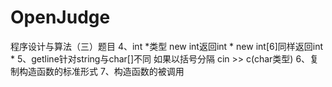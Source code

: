 # OpenJudge
程序设计与算法（三）题目
4、int *类型 new int返回int * new int[6]同样返回int *
5、getline针对string与char[]不同
如果以括号分隔 cin >> c(char类型)
6、复制构造函数的标准形式
7、构造函数的被调用
